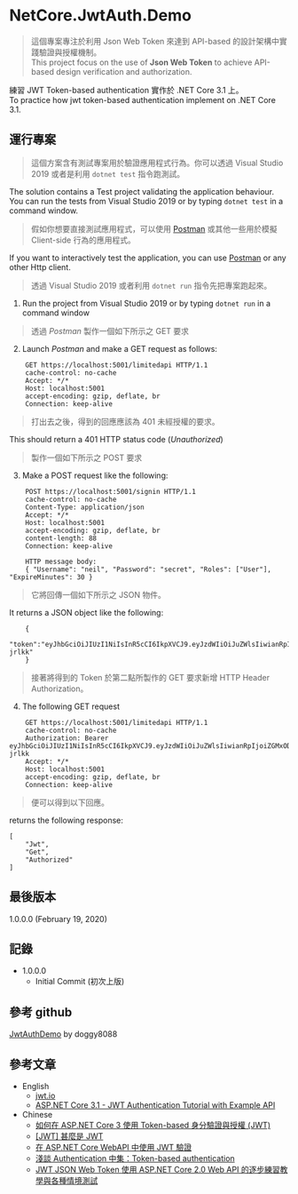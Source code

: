 # NetCore.JwtAuth.Demo
> 這個專案專注於利用 Json Web Token 來達到 API-based 的設計架構中實踐驗證與授權機制。  
> This project focus on the use of **Json Web Token** to achieve API-based design verification and authorization.  

練習 JWT Token-based authentication 實作於 .NET Core 3.1 上。  
To practice how jwt token-based authentication implement on .NET Core 3.1.  

## 運行專案
> 這個方案含有測試專案用於驗證應用程式行為。你可以透過 Visual Studio 2019 或者是利用 `dotnet test` 指令跑測試。  

The solution contains a Test project validating the application behaviour. You can run the tests from Visual Studio 2019 or by typing `dotnet test` in a command window.  

> 假如你想要直接測試應用程式，可以使用 [Postman](https://www.getpostman.com/) 或其他一些用於模擬 Client-side 行為的應用程式。  

If you want to interactively test the application, you can use [Postman](https://www.getpostman.com/) or any other Http client.

> 透過 Visual Studio 2019 或者利用 `dotnet run` 指令先把專案跑起來。
1. Run the project from Visual Studio 2019 or by typing `dotnet run` in a command window  

> 透過 _Postman_ 製作一個如下所示之 GET 要求  
2. Launch _Postman_ and make a GET request as follows:

```
    GET https://localhost:5001/limitedapi HTTP/1.1
    cache-control: no-cache
    Accept: */*
    Host: localhost:5001
    accept-encoding: gzip, deflate, br
    Connection: keep-alive
```

> 打出去之後，得到的回應應該為 401 未經授權的要求。 

This should return a 401 HTTP status code (_Unauthorized_)

> 製作一個如下所示之 POST 要求   
3. Make a POST request like the following:

```
    POST https://localhost:5001/signin HTTP/1.1
    cache-control: no-cache
    Content-Type: application/json
    Accept: */*
    Host: localhost:5001
    accept-encoding: gzip, deflate, br
    content-length: 88
    Connection: keep-alive

    HTTP message body:
    { "Username": "neil", "Password": "secret", "Roles": ["User"], "ExpireMinutes": 30 }
```

> 它將回傳一個如下所示之 JSON 物件。  

It returns a JSON object like the following:

```
    {
       "token":"eyJhbGciOiJIUzI1NiIsInR5cCI6IkpXVCJ9.eyJzdWIiOiJuZWlsIiwianRpIjoiZGMxODBiZGQtODBkZC00OTE4LWJiNmUtNjEwYjY4M2U3OWVmIiwicm9sZXMiOiJVc2VyIiwibmJmIjoxNTgyMTAyNTc4LCJleHAiOjE1ODIxMDQzNzgsImlhdCI6MTU4MjEwMjU3OCwiaXNzIjoiSnd0QXV0aElzc3VlciJ9.dnmIWJkBSFmE5rMUPiZhA0p6SdjC1xMu9RhHs-jrlkk"
    }
```

> 接著將得到的 Token 於第二點所製作的 GET 要求新增 HTTP Header Authorization。  
4. The following GET request

```
    GET https://localhost:5001/limitedapi HTTP/1.1
    cache-control: no-cache
    Authorization: Bearer eyJhbGciOiJIUzI1NiIsInR5cCI6IkpXVCJ9.eyJzdWIiOiJuZWlsIiwianRpIjoiZGMxODBiZGQtODBkZC00OTE4LWJiNmUtNjEwYjY4M2U3OWVmIiwicm9sZXMiOiJVc2VyIiwibmJmIjoxNTgyMTAyNTc4LCJleHAiOjE1ODIxMDQzNzgsImlhdCI6MTU4MjEwMjU3OCwiaXNzIjoiSnd0QXV0aElzc3VlciJ9.dnmIWJkBSFmE5rMUPiZhA0p6SdjC1xMu9RhHs-jrlkk
    Accept: */*
    Host: localhost:5001
    accept-encoding: gzip, deflate, br
    Connection: keep-alive
```

> 便可以得到以下回應。  

returns the following response:

```
[
    "Jwt",
    "Get",
    "Authorized"
]
```

## 最後版本
1.0.0.0 (February 19, 2020)

## 記錄
* 1.0.0.0
  * Initial Commit (初次上版)
  
## 參考 github
[JwtAuthDemo](https://github.com/doggy8088/JwtAuthDemo) by doggy8088  

## 參考文章
* English
  * [jwt.io](https://jwt.io/)  
  * [ASP.NET Core 3.1 - JWT Authentication Tutorial with Example API](https://jasonwatmore.com/post/2019/10/11/aspnet-core-3-jwt-authentication-tutorial-with-example-api)  
* Chinese
  * [如何在 ASP.NET Core 3 使用 Token-based 身分驗證與授權 (JWT)](https://blog.miniasp.com/post/2019/12/16/How-to-use-JWT-token-based-auth-in-aspnet-core-31)  
  * [\[JWT\] 甚麼是 JWT](https://dotblogs.com.tw/yc421206/2019/01/07/what_is_jwt)
  * [在 ASP.NET Core WebAPI 中使用 JWT 驗證](https://poychang.github.io/authenticating-jwt-tokens-in-asp-net-core-webapi/)  
  * [淺談 Authentication 中集：Token-based authentication](https://medium.com/@xumingyo/%E6%B7%BA%E8%AB%87-authentication-%E4%B8%AD%E9%9B%86-token-based-authentication-90139fbcb897)
  * [JWT JSON Web Token 使用 ASP.NET Core 2.0 Web API 的逐步練習教學與各種情境測試](https://csharpkh.blogspot.com/2018/04/jwt-json-web-token-aspnet-core.html)
